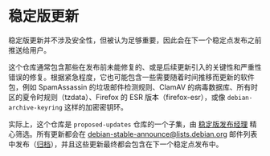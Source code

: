 # 稳定版更新

稳定版更新并不涉及安全性，但被认为足够重要，因此会在下一个稳定点发布之前推送给用户。

这个仓库通常包含那些在发布前未能修复的、或是后续更新引入的关键性和严重性错误的修复。根据紧急程度，它也可能包含一些需要随着时间推移而更新的软件包，例如 SpamAssassin 的垃圾邮件检测规则、ClamAV 的病毒数据库、所有时区的夏令时规则（tzdata）、Firefox 的 ESR 版本（firefox-esr），或像 `debian-archive-keyring` 这样的加密密钥环。

实际上，这个仓库是 `proposed-updates` 仓库的一个子集，由 [稳定版发布经理](https://www.debian.org/doc/manuals/debian-handbook/apt.en.htmlsect.release-lifecycle.en.html#srm-team) 精心筛选。所有更新都会在 [debian-stable-announce@lists.debian.org](mailto:debian-stable-announce@lists.debian.org) 邮件列表中发布（[归档](https://lists.debian.org/debian-stable-announce/)），并且这些更新最终都会包含在下一个稳定点发布中。